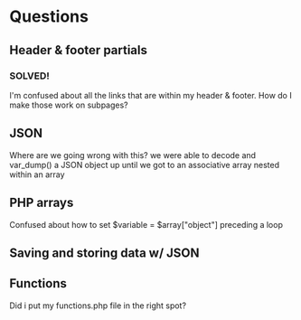 # Questions

## Header & footer partials

### SOLVED!

I'm confused about all the links that are within my header & footer. How do I make those work on subpages?

## JSON

Where are we going wrong with this? we were able to decode and var_dump() a JSON object up until we got to an associative array nested within an array

## PHP arrays

Confused about how to set $variable = $array["object"] preceding a loop

## Saving and storing data w/ JSON

## Functions

Did i put my functions.php file in the right spot?